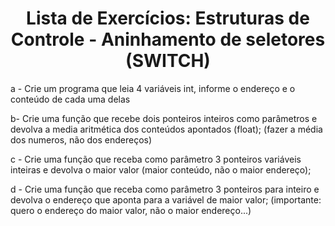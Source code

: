 <h1 align="center"> Lista de Exercícios: Estruturas de Controle - Aninhamento de seletores (SWITCH) </h1> 

a - Crie um programa que leia 4 variáveis int, informe o endereço e o conteúdo de cada uma delas

b- Crie uma função que recebe dois ponteiros inteiros como parâmetros e devolva a media aritmética dos conteúdos apontados (float); (fazer a média dos numeros, não dos endereços)

c - Crie uma função que receba como parâmetro 3 ponteiros variáveis inteiras e devolva o maior valor (maior conteúdo, não o maior endereço);

d - Crie uma função que receba como parâmetro 3 ponteiros para inteiro e devolva o endereço que aponta para a variável de maior valor; (importante: quero o endereço do maior valor, não o maior endereço...)

